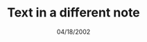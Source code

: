 ---
title: Text in a different note
select: option c
multi-select: []
date: 04/18/2002
time: 19:20
---